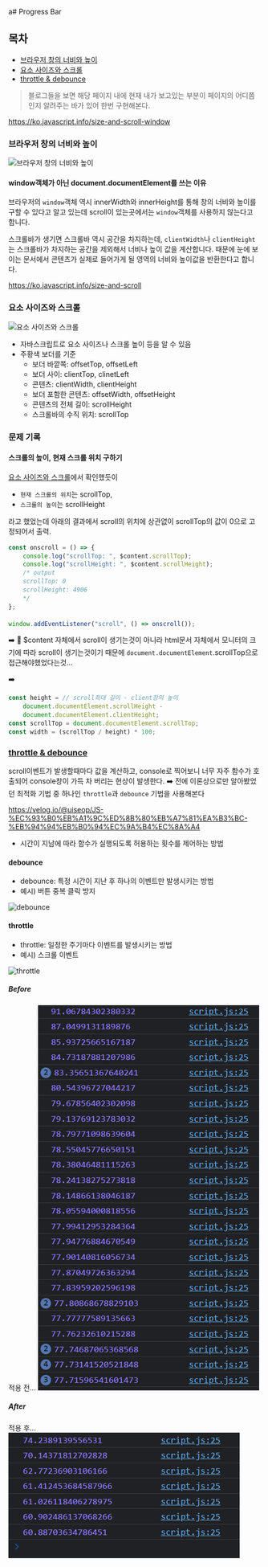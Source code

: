 a# Progress Bar

## 목차

<ul>
<li><a href="#browser">브라우저 창의 너비와 높이</a></li>
<li><a href="#scroll">요소 사이즈와 스크롤</a></li>
<li><a href="#throttle">throttle & debounce</a></li>
</ul>

> 블로그들을 보면 해당 페이지 내에 현재 내가 보고있는 부분이 페이지의 어디쯤인지 알려주는 바가 있어 한번 구현해본다.

https://ko.javascript.info/size-and-scroll-window

### <a id="browser">브라우저 창의 너비와 높이</a>

![브라우저 창의 너비와 높이](https://ko.javascript.info/article/size-and-scroll-window/document-client-width-height.svg)

#### window객체가 아닌 document.documentElement를 쓰는 이유

브라우저의 `window`객체 역시 innerWidth와 innerHeight를 통해 창의 너비와 높이를 구할 수 있다고 알고 있는데 scroll이 있는곳에서는 `window`객체를 사용하지 않는다고 합니다.

스크롤바가 생기면 스크롤바 역시 공간을 차지하는데, `clientWidth`나 `clientHeight`는 스크롤바가 차지하는 공간을 제외해서 너비나 높이 값을 계산합니다. 때문에 눈에 보이는 문서에서 콘텐츠가 실제로 들어가게 될 영역의 너비와 높이값을 반환한다고 합니다.

https://ko.javascript.info/size-and-scroll

### <a id="scroll">요소 사이즈와 스크롤</a>

![요소 사이즈와 스크롤](https://media.vlpt.us/images/wiostz98kr/post/dec62e7b-1432-4db2-8154-8539fb0b3689/image.png)

-   자바스크립트로 요소 사이즈나 스크롤 높이 등을 알 수 있음
-   주황색 보더를 기준
    -   보더 바깥쪽: offsetTop, offsetLeft
    -   보더 사이: clientTop, clinetLeft
    -   콘텐츠: clientWidth, clientHeight
    -   보더 포함한 콘텐츠: offsetWidth, offsetHeight
    -   콘텐츠의 전체 길이: scrollHeight
    -   스크롤바의 수직 위치: scrollTop

### <a id="problems">문제 기록</a>

#### 스크롤의 높이, 현재 스크롤 위치 구하기

<a href="#scroll">요소 사이즈와 스크롤</a>에서 확인했듯이

-   `현재 스크롤의 위치`는 scrollTop,
-   `스크롤의 높이`는 scrollHeight

라고 했었는데 아래의 결과에서 scroll의 위치에 상관없이 scrollTop의 값이 0으로 고정되어서 출력.

```javascript
const onscroll = () => {
    console.log("scrollTop: ", $content.scrollTop);
    console.log("scrollHeight: ", $content.scrollHeight);
    /* output
    scrollTop: 0
    scrollHeight: 4906
    */
};

window.addEventListener("scroll", () => onscroll());
```

➡️ 🤯 $content 자체에서 scroll이 생기는것이 아니라 html문서 자체에서 모니터의 크기에 따라 scroll이 생기는것이기 때문에 `document.documentElement`.scrollTop으로 접근해야했었다는것...

➡️

```javascript
const height = // scroll최대 길이 - client창의 높이
    document.documentElement.scrollHeight -
    document.documentElement.clientHeight;
const scrollTop = document.documentElement.scrollTop;
const width = (scrollTop / height) * 100;
```

### <a href="throttle">throttle & debounce</a>

scroll이벤트가 발생할때마다 값을 계산하고, console로 찍어보니 너무 자주 함수가 호출되어 console창이 가득 차 버리는 현상이 발생한다. ➡️ 전에 이론상으로만 알아봤었던 최적화 기법 중 하나인 `throttle`과 `debounce` 기법을 사용해본다 

https://velog.io/@uiseop/JS-%EC%93%B0%EB%A1%9C%ED%8B%80%EB%A7%81%EA%B3%BC-%EB%94%94%EB%B0%94%EC%9A%B4%EC%8A%A4

- 시간이 지남에 따라 함수가 실행되도록 허용하는 횟수를 제어하는 방법

#### debounce

- debounce: 특정 시간이 지난 후 하나의 이벤트만 발생시키는 방법
- 예시) 버튼 중복 클릭 방지

![debounce](https://img1.daumcdn.net/thumb/R1280x0/?scode=mtistory2&fname=https%3A%2F%2Fblog.kakaocdn.net%2Fdn%2F4rclV%2Fbtq0ApFD65V%2F34Jw0Gdel1hvvHohbxG2tk%2Fimg.png)

#### throttle

- throttle: 일정한 주기마다 이벤트를 발생시키는 방법
- 예시) 스크롤 이벤트

![throttle](https://img1.daumcdn.net/thumb/R1280x0/?scode=mtistory2&fname=https%3A%2F%2Fblog.kakaocdn.net%2Fdn%2FbkUExC%2Fbtq0zZf9s1c%2FQ559Kyka5nQc0dZL8OL1W1%2Fimg.png)

##### Before
적용 전... 
![before](./images/before.png)
##### After
적용 후...
![after](./images/after.png)
